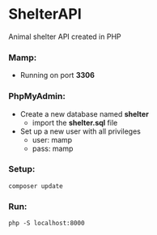 # ShelterAPI

Animal shelter API created in PHP

### Mamp:
- Running on port **3306**

### PhpMyAdmin:
- Create a new database named **shelter**
  - import the **shelter.sql** file
- Set up a new user with all privileges
  - user: mamp
  - pass: mamp

### Setup:

```
composer update
```

### Run:
```
php -S localhost:8000
```
